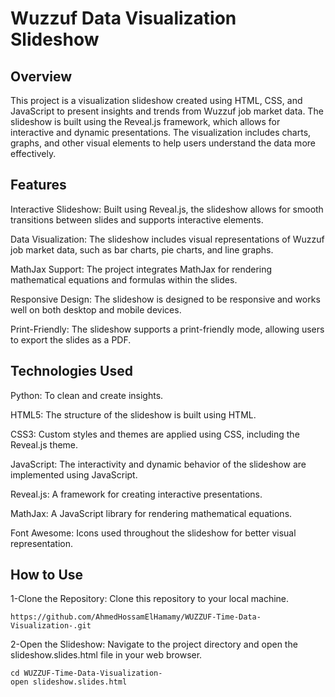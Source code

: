 # Wuzzuf Data Visualization Slideshow
## Overview
This project is a visualization slideshow created using HTML, CSS, and JavaScript to present insights and trends from Wuzzuf job market data. The slideshow is built using the Reveal.js framework, which allows for interactive and dynamic presentations. The visualization includes charts, graphs, and other visual elements to help users understand the data more effectively.

## Features
Interactive Slideshow: Built using Reveal.js, the slideshow allows for smooth transitions between slides and supports interactive elements.

Data Visualization: The slideshow includes visual representations of Wuzzuf job market data, such as bar charts, pie charts, and line graphs.

MathJax Support: The project integrates MathJax for rendering mathematical equations and formulas within the slides.

Responsive Design: The slideshow is designed to be responsive and works well on both desktop and mobile devices.

Print-Friendly: The slideshow supports a print-friendly mode, allowing users to export the slides as a PDF.

## Technologies Used
Python: To clean and create insights.

HTML5: The structure of the slideshow is built using HTML.

CSS3: Custom styles and themes are applied using CSS, including the Reveal.js theme.

JavaScript: The interactivity and dynamic behavior of the slideshow are implemented using JavaScript.

Reveal.js: A framework for creating interactive presentations.

MathJax: A JavaScript library for rendering mathematical equations.

Font Awesome: Icons used throughout the slideshow for better visual representation.

## How to Use
1-Clone the Repository: Clone this repository to your local machine.
                                                                                                                                            
    https://github.com/AhmedHossamElHamamy/WUZZUF-Time-Data-Visualization-.git
    
2-Open the Slideshow: Navigate to the project directory and open the slideshow.slides.html file in your web browser.
                                                                                                                                             
    cd WUZZUF-Time-Data-Visualization-
    open slideshow.slides.html
